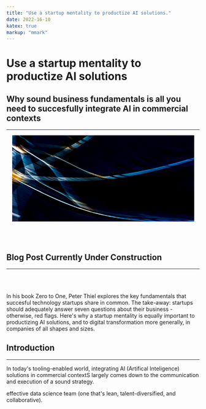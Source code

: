 ```yaml
---
title: "Use a startup mentality to productize AI solutions."
date: 2022-16-10
katex: true
markup: "mmark"
---
```

# Use a startup mentality to productize AI solutions
## Why sound business fundamentals is all you need to succesfully integrate AI in commercial contexts
---

<p align="center"> <img src="/posts/blog_AI_image.jpeg"/ width = "475" height = "225"> </p>

<br><br>

## Blog Post Currently Under Construction 

---

<br><br>



In his book Zero to One, Peter Thiel explores the key fundamentals that succesful technology startups share in common. The take-away: startups should adequately answer seven questions about their business - otherwise, red flags. Here's why a startup mentality is equally important to productizing AI solutions, and to digital transformation more generally, in companies of all shapes and sizes. 

## Introduction
---

In today's tooling-enabled world, integrating AI (Artifical Inteligence) solutions in commercial contextS largely comes down to the communication and execution of a sound strategy. 

effective data science team (one that's lean, talent-diversified, and collaborative). 
